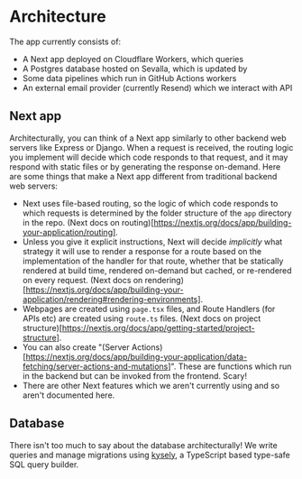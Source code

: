 # Architecture

The app currently consists of:

- A Next app deployed on Cloudflare Workers, which queries
- A Postgres database hosted on Sevalla, which is updated by
- Some data pipelines which run in GitHub Actions workers
- An external email provider (currently Resend) which we interact with API

## Next app

Architecturally, you can think of a Next app similarly to other backend web servers like Express or Django. When a request is received, the routing logic you implement will decide which code responds to that request, and it may respond with static files or by generating the response on-demand. Here are some things that make a Next app different from traditional backend web servers:

- Next uses file-based routing, so the logic of which code responds to which requests is determined by the folder structure of the `app` directory in the repo. (Next docs on routing)[https://nextjs.org/docs/app/building-your-application/routing].
- Unless you give it explicit instructions, Next will decide _implicitly_ what strategy it will use to render a response for a route based on the implementation of the handler for that route, whether that be statically rendered at build time, rendered on-demand but cached, or re-rendered on every request. (Next docs on rendering)[https://nextjs.org/docs/app/building-your-application/rendering#rendering-environments].
- Webpages are created using `page.tsx` files, and Route Handlers (for APIs etc) are created using `route.ts` files. (Next docs on project structure)[https://nextjs.org/docs/app/getting-started/project-structure].
- You can also create "(Server Actions)[https://nextjs.org/docs/app/building-your-application/data-fetching/server-actions-and-mutations]". These are functions which run in the backend but can be invoked from the frontend. Scary!
- There are other Next features which we aren't currently using and so aren't documented here.

## Database

There isn't too much to say about the database architecturally! We write queries and manage migrations using [kysely](https://github.com/kysely-org/kysely), a TypeScript based type-safe SQL query builder.
